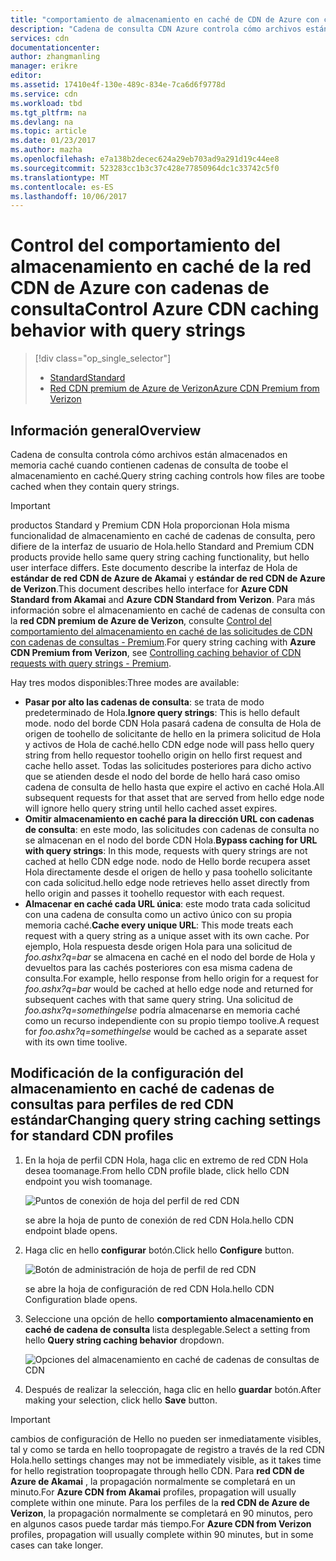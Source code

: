 ```yaml
---
title: "comportamiento de almacenamiento en caché de CDN de Azure con cadenas de consulta aaaControl | Documentos de Microsoft"
description: "Cadena de consulta CDN Azure controla cómo archivos están almacenados en memoria caché cuando contienen cadenas de consulta de toobe el almacenamiento en caché."
services: cdn
documentationcenter: 
author: zhangmanling
manager: erikre
editor: 
ms.assetid: 17410e4f-130e-489c-834e-7ca6d6f9778d
ms.service: cdn
ms.workload: tbd
ms.tgt_pltfrm: na
ms.devlang: na
ms.topic: article
ms.date: 01/23/2017
ms.author: mazha
ms.openlocfilehash: e7a138b2decec624a29eb703ad9a291d19c44ee8
ms.sourcegitcommit: 523283cc1b3c37c428e77850964dc1c33742c5f0
ms.translationtype: MT
ms.contentlocale: es-ES
ms.lasthandoff: 10/06/2017
---
```

# <a name="control-azure-cdn-caching-behavior-with-query-strings"></a><span data-ttu-id="68fec-103">Control del comportamiento del almacenamiento en caché de la red CDN de Azure con cadenas de consulta</span><span class="sxs-lookup"><span data-stu-id="68fec-103">Control Azure CDN caching behavior with query strings</span></span>
> [!div class="op_single_selector"]
> * [<span data-ttu-id="68fec-104">Standard</span><span class="sxs-lookup"><span data-stu-id="68fec-104">Standard</span></span>](cdn-query-string.md)
> * [<span data-ttu-id="68fec-105">Red CDN premium de Azure de Verizon</span><span class="sxs-lookup"><span data-stu-id="68fec-105">Azure CDN Premium from Verizon</span></span>](cdn-query-string-premium.md)
> 
> 

## <a name="overview"></a><span data-ttu-id="68fec-106">Información general</span><span class="sxs-lookup"><span data-stu-id="68fec-106">Overview</span></span>
<span data-ttu-id="68fec-107">Cadena de consulta controla cómo archivos están almacenados en memoria caché cuando contienen cadenas de consulta de toobe el almacenamiento en caché.</span><span class="sxs-lookup"><span data-stu-id="68fec-107">Query string caching controls how files are toobe cached when they contain query strings.</span></span>

> [!IMPORTANT]
> <span data-ttu-id="68fec-108">productos Standard y Premium CDN Hola proporcionan Hola misma funcionalidad de almacenamiento en caché de cadenas de consulta, pero difiere de la interfaz de usuario de Hola.</span><span class="sxs-lookup"><span data-stu-id="68fec-108">hello Standard and Premium CDN products provide hello same query string caching functionality, but hello user interface differs.</span></span>  <span data-ttu-id="68fec-109">Este documento describe la interfaz de Hola de **estándar de red CDN de Azure de Akamai** y **estándar de red CDN de Azure de Verizon**.</span><span class="sxs-lookup"><span data-stu-id="68fec-109">This document describes hello interface for **Azure CDN Standard from Akamai** and **Azure CDN Standard from Verizon**.</span></span>  <span data-ttu-id="68fec-110">Para más información sobre el almacenamiento en caché de cadenas de consulta con la **red CDN premium de Azure de Verizon**, consulte [Control del comportamiento del almacenamiento en caché de las solicitudes de CDN con cadenas de consultas - Premium](cdn-query-string-premium.md).</span><span class="sxs-lookup"><span data-stu-id="68fec-110">For query string caching with **Azure CDN Premium from Verizon**, see [Controlling caching behavior of CDN requests with query strings - Premium](cdn-query-string-premium.md).</span></span>
> 
> 

<span data-ttu-id="68fec-111">Hay tres modos disponibles:</span><span class="sxs-lookup"><span data-stu-id="68fec-111">Three modes are available:</span></span>

* <span data-ttu-id="68fec-112">**Pasar por alto las cadenas de consulta**: se trata de modo predeterminado de Hola.</span><span class="sxs-lookup"><span data-stu-id="68fec-112">**Ignore query strings**:  This is hello default mode.</span></span>  <span data-ttu-id="68fec-113">nodo del borde CDN Hola pasará cadena de consulta de Hola de origen de toohello de solicitante de hello en la primera solicitud de Hola y activos de Hola de caché.</span><span class="sxs-lookup"><span data-stu-id="68fec-113">hello CDN edge node will pass hello query string from hello requestor toohello origin on hello first request and cache hello asset.</span></span>  <span data-ttu-id="68fec-114">Todas las solicitudes posteriores para dicho activo que se atienden desde el nodo del borde de hello hará caso omiso cadena de consulta de hello hasta que expire el activo en caché Hola.</span><span class="sxs-lookup"><span data-stu-id="68fec-114">All subsequent requests for that asset that are served from hello edge node will ignore hello query string until hello cached asset expires.</span></span>
* <span data-ttu-id="68fec-115">**Omitir almacenamiento en caché para la dirección URL con cadenas de consulta**: en este modo, las solicitudes con cadenas de consulta no se almacenan en el nodo del borde CDN Hola.</span><span class="sxs-lookup"><span data-stu-id="68fec-115">**Bypass caching for URL with query strings**:  In this mode, requests with query strings are not cached at hello CDN edge node.</span></span>  <span data-ttu-id="68fec-116">nodo de Hello borde recupera asset Hola directamente desde el origen de hello y pasa toohello solicitante con cada solicitud.</span><span class="sxs-lookup"><span data-stu-id="68fec-116">hello edge node retrieves hello asset directly from hello origin and passes it toohello requestor with each request.</span></span>
* <span data-ttu-id="68fec-117">**Almacenar en caché cada URL única**: este modo trata cada solicitud con una cadena de consulta como un activo único con su propia memoria caché.</span><span class="sxs-lookup"><span data-stu-id="68fec-117">**Cache every unique URL**:  This mode treats each request with a query string as a unique asset with its own cache.</span></span>  <span data-ttu-id="68fec-118">Por ejemplo, Hola respuesta desde origen Hola para una solicitud de *foo.ashx?q=bar* se almacena en caché en el nodo del borde de Hola y devueltos para las cachés posteriores con esa misma cadena de consulta.</span><span class="sxs-lookup"><span data-stu-id="68fec-118">For example, hello response from hello origin for a request for *foo.ashx?q=bar* would be cached at hello edge node and returned for subsequent caches with that same query string.</span></span>  <span data-ttu-id="68fec-119">Una solicitud de *foo.ashx?q=somethingelse* podría almacenarse en memoria caché como un recurso independiente con su propio tiempo toolive.</span><span class="sxs-lookup"><span data-stu-id="68fec-119">A request for *foo.ashx?q=somethingelse* would be cached as a separate asset with its own time toolive.</span></span>

## <a name="changing-query-string-caching-settings-for-standard-cdn-profiles"></a><span data-ttu-id="68fec-120">Modificación de la configuración del almacenamiento en caché de cadenas de consultas para perfiles de red CDN estándar</span><span class="sxs-lookup"><span data-stu-id="68fec-120">Changing query string caching settings for standard CDN profiles</span></span>
1. <span data-ttu-id="68fec-121">En la hoja de perfil CDN Hola, haga clic en extremo de red CDN Hola desea toomanage.</span><span class="sxs-lookup"><span data-stu-id="68fec-121">From hello CDN profile blade, click hello CDN endpoint you wish toomanage.</span></span>
   
    ![Puntos de conexión de hoja del perfil de red CDN](./media/cdn-query-string/cdn-endpoints.png)
   
    <span data-ttu-id="68fec-123">se abre la hoja de punto de conexión de red CDN Hola.</span><span class="sxs-lookup"><span data-stu-id="68fec-123">hello CDN endpoint blade opens.</span></span>
2. <span data-ttu-id="68fec-124">Haga clic en hello **configurar** botón.</span><span class="sxs-lookup"><span data-stu-id="68fec-124">Click hello **Configure** button.</span></span>
   
    ![Botón de administración de hoja de perfil de red CDN](./media/cdn-query-string/cdn-config-btn.png)
   
    <span data-ttu-id="68fec-126">se abre la hoja de configuración de red CDN Hola.</span><span class="sxs-lookup"><span data-stu-id="68fec-126">hello CDN Configuration blade opens.</span></span>
3. <span data-ttu-id="68fec-127">Seleccione una opción de hello **comportamiento almacenamiento en caché de cadena de consulta** lista desplegable.</span><span class="sxs-lookup"><span data-stu-id="68fec-127">Select a setting from hello **Query string caching behavior** dropdown.</span></span>
   
    ![Opciones del almacenamiento en caché de cadenas de consultas de CDN](./media/cdn-query-string/cdn-query-string.png)
4. <span data-ttu-id="68fec-129">Después de realizar la selección, haga clic en hello **guardar** botón.</span><span class="sxs-lookup"><span data-stu-id="68fec-129">After making your selection, click hello **Save** button.</span></span>

> [!IMPORTANT]
> <span data-ttu-id="68fec-130">cambios de configuración de Hello no pueden ser inmediatamente visibles, tal y como se tarda en hello toopropagate de registro a través de la red CDN Hola.</span><span class="sxs-lookup"><span data-stu-id="68fec-130">hello settings changes may not be immediately visible, as it takes time for hello registration toopropagate through hello CDN.</span></span>  <span data-ttu-id="68fec-131">Para <b>red CDN de Azure de Akamai</b> , la propagación normalmente se completará en un minuto.</span><span class="sxs-lookup"><span data-stu-id="68fec-131">For <b>Azure CDN from Akamai</b> profiles, propagation will usually complete within one minute.</span></span>  <span data-ttu-id="68fec-132">Para los perfiles de la <b>red CDN de Azure de Verizon</b>, la propagación normalmente se completará en 90 minutos, pero en algunos casos puede tardar más tiempo.</span><span class="sxs-lookup"><span data-stu-id="68fec-132">For <b>Azure CDN from Verizon</b> profiles, propagation will usually complete within 90 minutes, but in some cases can take longer.</span></span>
> 
> 

